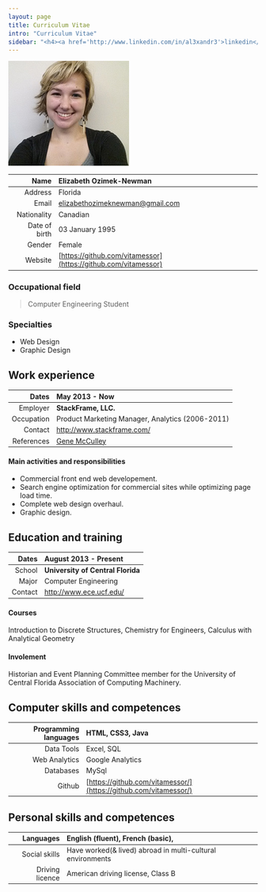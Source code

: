 ```yaml
---
layout: page
title: Curriculum Vitae
intro: "Curriculum Vitae"
sidebar: "<h4><a href='http://www.linkedin.com/in/al3xandr3'>linkedin</a> account</h4>"
---
```


<link rel="stylesheet" href="http://al3xandr3.github.com/css/cv.css" type="text/css" media="screen, projection" />

![Elizabeth Ozimek-Newman](../img/eaon.jpg)

| Name           | **Elizabeth Ozimek-Newman**
|---------------:|:---------------------------
| Address        | Florida
| Email          | elizabethozimeknewman@gmail.com
| Nationality    | Canadian
| Date of birth  | 03 January 1995
| Gender         | Female
| Website   		 | [https://github.com/vitamessor](https://github.com/vitamessor)

### Occupational field

> Computer Engineering Student

### Specialties
- Web Design
- Graphic Design

## Work experience

| Dates | **May 2013 - Now**
|-----------:|:-------------------------------------------
| Employer   | **StackFrame, LLC.**
| Occupation | Product Marketing Manager, Analytics (2006-2011)
| Contact    | http://www.stackframe.com/
| References | [Gene McCulley](http://www.linkedin.com/in/mcculley)

#### Main activities and responsibilities
- Commercial front end web developement.
- Search engine optimization for commercial sites while optimizing page load time.
- Complete web design overhaul.
- Graphic design.


## Education and training

| Dates      | **August 2013 - Present**
|-----------:|:-------------------------------
| School     | **University of Central Florida**
| Major      | Computer Engineering
| Contact    | http://www.ece.ucf.edu/

#### Courses
Introduction to Discrete Structures, Chemistry for Engineers, Calculus with Analytical Geometry

#### Involement
Historian and Event Planning Committee member for the University of Central Florida Association of Computing Machinery.

## Computer skills and competences

| Programming languages | HTML, CSS3, Java 
|-----------:|:------------------------------
| Data Tools | Excel, SQL
| Web Analytics |  Google Analytics
| Databases | MySql
| Github | [https://github.com/vitamessor/](https://github.com/vitamessor/) 

## Personal skills and competences

| Languages | English (fluent), French (basic),
|-----------:|:---------------------------
| Social skills | Have worked(& lived) abroad in multi-cultural environments 
| Driving licence | American driving license, Class B
